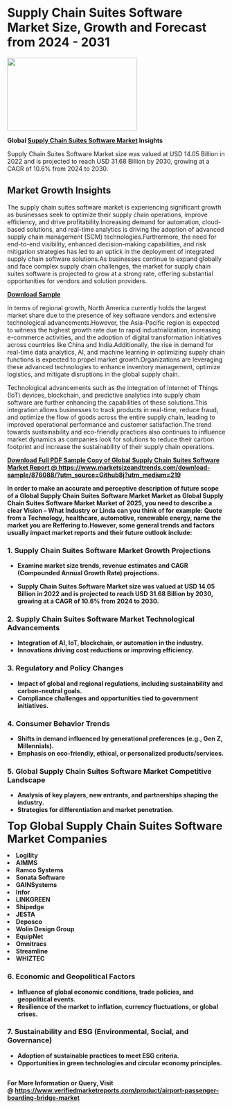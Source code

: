 <H1>Supply Chain Suites Software Market Size, Growth and Forecast from 2024 - 2031</H1><img class="aligncenter size-medium wp-image-584254" src="https://thirdeyenews.in/wp-content/uploads/2024/09/Global-Market-Research-300x168.jpeg" alt="" width="300" height="168" /><p><strong>Global&nbsp;<a href="https://www.marketsizeandtrends.com/download-sample/876088/?utm_source=Github8j?utm_medium=219">Supply Chain Suites Software Market</a> Insights</strong></p><p>Supply Chain Suites Software Market size was valued at USD 14.05 Billion in 2022 and is projected to reach USD 31.68 Billion by 2030, growing at a CAGR of 10.6% from 2024 to 2030.</p><p><h2>Market Growth Insights</h2> <p>The supply chain suites software market is experiencing significant growth as businesses seek to optimize their supply chain operations, improve efficiency, and drive profitability.Increasing demand for automation, cloud-based solutions, and real-time analytics is driving the adoption of advanced supply chain management (SCM) technologies.Furthermore, the need for end-to-end visibility, enhanced decision-making capabilities, and risk mitigation strategies has led to an uptick in the deployment of integrated supply chain software solutions.As businesses continue to expand globally and face complex supply chain challenges, the market for supply chain suites software is projected to grow at a strong rate, offering substantial opportunities for vendors and solution providers.</p> <p><strong><a href="#">Download Sample</a></strong></p> <p>In terms of regional growth, North America currently holds the largest market share due to the presence of key software vendors and extensive technological advancements.However, the Asia-Pacific region is expected to witness the highest growth rate due to rapid industrialization, increasing e-commerce activities, and the adoption of digital transformation initiatives across countries like China and India.Additionally, the rise in demand for real-time data analytics, AI, and machine learning in optimizing supply chain functions is expected to propel market growth.Organizations are leveraging these advanced technologies to enhance inventory management, optimize logistics, and mitigate disruptions in the global supply chain.</p> <p>Technological advancements such as the integration of Internet of Things (IoT) devices, blockchain, and predictive analytics into supply chain software are further enhancing the capabilities of these solutions.This integration allows businesses to track products in real-time, reduce fraud, and optimize the flow of goods across the entire supply chain, leading to improved operational performance and customer satisfaction.The trend towards sustainability and eco-friendly practices also continues to influence market dynamics as companies look for solutions to reduce their carbon footprint and increase the sustainability of their supply chain operations.</p> <p><strong><a href="#"></p><p><span class=""><strong>Download Full PDF Sample Copy of Global Supply Chain Suites Software Market Report</strong> @ <a href="https://www.marketsizeandtrends.com/download-sample/876088/?utm_source=Github8j?utm_medium=219" target="_blank">https://www.marketsizeandtrends.com/download-sample/876088/?utm_source=Github8j?utm_medium=219</a></span></p><p>In order to make an accurate and perceptive description of future scope of a Global&nbsp;Supply Chain Suites Software Market Market as Global&nbsp;Supply Chain Suites Software Market Market of 2025, you need to describe a clear Vision &ndash; What Industry or Linda can you think of for example: Quote from a Technology, healthcare, automotive, renewable energy, name the market you are Reffering to.However, some general trends and factors usually impact market reports and their future outlook include:</p><h3>1.&nbsp;<strong>Supply Chain Suites Software Market Growth Projections</strong></h3><ul><li>Examine market size trends, revenue estimates and CAGR (Compounded Annual Growth Rate) projections.</li><li><p>Supply Chain Suites Software Market size was valued at USD 14.05 Billion in 2022 and is projected to reach USD 31.68 Billion by 2030, growing at a CAGR of 10.6% from 2024 to 2030.</p></li></ul><h3>2.&nbsp;<strong>Supply Chain Suites Software Market Technological Advancements</strong></h3><ul><li>Integration of AI, IoT, blockchain, or automation in the industry.</li><li>Innovations driving cost reductions or improving efficiency.</li></ul><h3>3.&nbsp;<strong>Regulatory and Policy Changes</strong></h3><ul><li>Impact of global and regional regulations, including sustainability and carbon-neutral goals.</li><li>Compliance challenges and opportunities tied to government initiatives.</li></ul><h3>4.&nbsp;<strong>Consumer Behavior Trends</strong></h3><ul><li>Shifts in demand influenced by generational preferences (e.g., Gen Z, Millennials).</li><li>Emphasis on eco-friendly, ethical, or personalized products/services.</li></ul><h3>5.&nbsp;<strong>Global Supply Chain Suites Software Market Competitive Landscape</strong></h3><ul><li>Analysis of key players, new entrants, and partnerships shaping the industry.</li><li>Strategies for differentiation and market penetration.</li></ul><p data-pm-slice="1 1 []"><span style="color: inherit; font-family: inherit; font-size: 25px;">Top Global Supply Chain Suites Software Market Companies</span></p><div class="" data-test-id=""><p><li>Logility</li><li> AIMMS</li><li> Ramco Systems</li><li> Sonata Software</li><li> GAINSystems</li><li> Infor</li><li> LINKGREEN</li><li> Shipedge</li><li> JESTA</li><li> Deposco</li><li> Wolin Design Group</li><li> EquipNet</li><li> Omnitracs</li><li> Streamline</li><li> WHIZTEC</li></p></div><h3>6.&nbsp;<strong>Economic and Geopolitical Factors</strong></h3><ul><li>Influence of global economic conditions, trade policies, and geopolitical events.</li><li>Resilience of the market to inflation, currency fluctuations, or global crises.</li></ul><h3>7.&nbsp;<strong>Sustainability and ESG (Environmental, Social, and Governance)</strong></h3><ul><li>Adoption of sustainable practices to meet ESG criteria.</li><li>Opportunities in green technologies and circular economy principles.</li></ul><h2><strong style="font-size: 14px;">For More Information or Query, Visit @&nbsp;</strong><a style="background-color: #ffffff; font-size: 14px;" href="https://www.marketsizeandtrends.com/report/supply-chain-suites-software-market/" target="_blank">https://www.verifiedmarketreports.com/product/airport-passenger-boarding-bridge-market</a></h2>